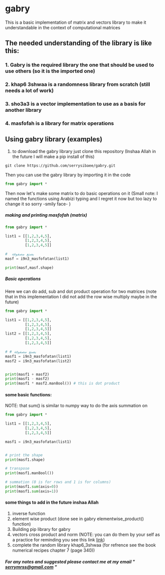 # gabry
This is a basic implementation of matrix and vectors library to make it understandable in the context of computational matrices 

## The needed understanding of the library is like this: 

### 1. Gabry is the required library the one that should be used to use others (so it is the imported one) 
### 2. khap6 3shwaa is a randomness library from scratch (still needs a lot of work) 
### 3. sho3a3 is a vector implementation to use as a basis for another library 
### 4. masfofah is a library for matrix operations 


## Using gabry library (examples)

1. to download the gabry library just clone this repository (Inshaa Allah in the future I will make a pip install of this)

```
git clone https://github.com/serrysibaee/gabry.git 
```
Then you can use the gabry library by importing it in the code
```python
from gabry import * 
```
Then now let's make some matrix to do basic operations on it (Small note: I named the functions using Arabizi typing and I regret it now but too lazy to change it so sorry -smily face- )

##### making and printing masfofah (matrix)

```python
from gabry import * 

list1 = [[1,2,3,4,5],
         [1,2,3,4,5],
         [1,2,3,4,5]]

#  يصنع مصفوفة
masf = i9n3_masfofatan(list1)

print(masf,masf.shape)
``` 
##### Basic operations 
Here we can do add, sub and dot product operation for two matrices (note that in this implementation I did not add the row wise multiply maybe in the future)
```python
from gabry import * 

list1 = [[1,2,3,4,5],
         [1,2,3,4,5],
         [1,2,3,4,5]]
list2 = [[1,2,3,4,5],
         [1,2,3,4,5],
         [1,2,3,4,5]]

# # يصنع مصفوفة
masf1 = i9n3_masfofatan(list1)
masf2 = i9n3_masfofatan(list2)


print(masf1 + masf2)
print(masf1 - masf2)
print(masf1 * masf2.man8ool()) # this is dot product 
```

#### some basic functions: 

NOTE: that sum() is similar to numpy way to do the axis summation on

```python
from gabry import * 

list1 = [[1,2,3,4,5],
         [1,2,3,4,5],
         [1,2,3,4,5]]

masf1 = i9n3_masfofatan(list1)


# print the shape 
print(masf1.shape)

# transpose
print(masf1.man8ool())

# summation (0 is for rows and 1 is for columns)
print(masf1.sum(axis=0))
print(masf1.sum(axis=1))
```


#### some things to add in the future inshaa Allah
1. inverse function 
2. element wise product (done see in gabry elementwise_product() function)
3. Building pip library for gabry 
4. vectors cross product and norm (NOTE: you can do them by your self as a practice for reminding you see this link [link](https://minireference.com/static/tutorials/linear_algebra_in_4_pages.pdf))
5. complete the random library khap6_3shwaa (for refrence see the book numerical recipes chapter 7 (page 340))


##### For any notes and suggested please contact me at my email " serrymrss@gmail.com " 






